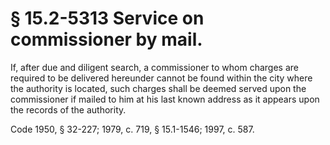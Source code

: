 # § 15.2-5313 Service on commissioner by mail.

<p>If, after due and diligent search, a commissioner to whom charges are required to be delivered hereunder cannot be found within the city where the authority is located, such charges shall be deemed served upon the commissioner if mailed to him at his last known address as it appears upon the records of the authority.</p><p>Code 1950, § 32-227; 1979, c. 719, § 15.1-1546; 1997, c. 587.</p>